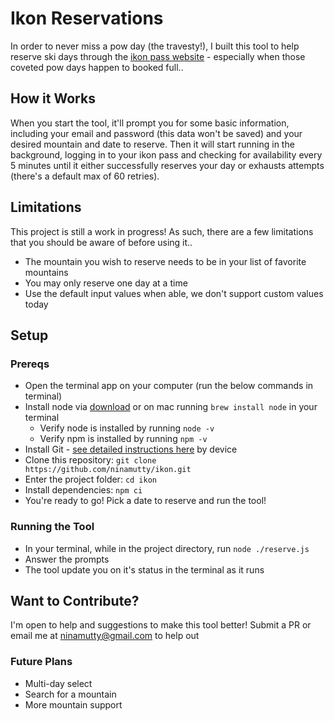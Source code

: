 # Ikon Reservations
In order to never miss a pow day (the travesty!), I built this tool to help reserve ski days through the [ikon pass website](https://www.ikonpass.com/) - especially when those coveted pow days happen to booked full..


## How it Works
When you start the tool, it'll prompt you for some basic information, including your email and password (this data won't be saved) and your desired mountain and date to reserve. Then it will start running in the background, logging in to your ikon pass and checking for availability every 5 minutes until it either successfully reserves your day or exhausts attempts (there's a default max of 60 retries).



## Limitations
This project is still a work in progress! As such, there are a few limitations that you should be aware of before using it..

* The mountain you wish to reserve needs to be in your list of favorite mountains
* You may only reserve one day at a time
* Use the default input values when able, we don't support custom values today



## Setup
### Prereqs
* Open the terminal app on your computer (run the below commands in terminal)
* Install node via [download](https://nodejs.org/en/download/) or on mac running `brew install node` in your terminal
  * Verify node is installed by running `node -v`
  * Verify npm is installed by running `npm -v`
* Install Git - [see detailed instructions here](https://git-scm.com/book/en/v2/Getting-Started-Installing-Git) by device
* Clone this repository: `git clone https://github.com/ninamutty/ikon.git`
* Enter the project folder: `cd ikon`
* Install dependencies: `npm ci`
* You're ready to go! Pick a date to reserve and run the tool!


### Running the Tool
* In your terminal, while in the project directory, run `node ./reserve.js`
* Answer the prompts 
* The tool update you on it's status in the terminal as it runs



## Want to Contribute?
I'm open to help and suggestions to make this tool better! Submit a PR or email me at ninamutty@gmail.com to help out

### Future Plans
* Multi-day select
* Search for a mountain
* More mountain support
